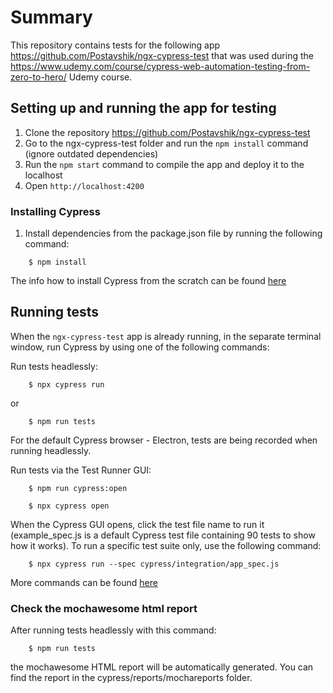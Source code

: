 # Summary

This repository contains tests for the following app https://github.com/Postavshik/ngx-cypress-test that was used during the https://www.udemy.com/course/cypress-web-automation-testing-from-zero-to-hero/ Udemy course.

## Setting up and running the app for testing

1. Clone the repository https://github.com/Postavshik/ngx-cypress-test
2. Go to the ngx-cypress-test folder and run the `npm install` command (ignore outdated dependencies)
3. Run the `npm start` command to compile the app and deploy it to the localhost
4. Open `http://localhost:4200` 

### Installing Cypress

1. Install dependencies from the package.json file by running the following command:
```
    $ npm install
```

The info how to install Cypress from the scratch can be found [here](https://docs.cypress.io/guides/getting-started/installing-cypress.html#)

## Running tests

When the `ngx-cypress-test` app is already running, in the separate terminal window, run Cypress by using one of the following commands:

Run tests headlessly:

```
    $ npx cypress run
```
or
```
    $ npm run tests
```

For the default Cypress browser - Electron, tests are being recorded when running headlessly.


Run tests via the Test Runner GUI:

```
    $ npm run cypress:open 
```
```
    $ npx cypress open
```

When the Cypress GUI opens, click the test file name to run it (example_spec.js is a default Cypress test file containing 90 tests to show how it works). 
To run a specific test suite only, use the following command: 

```
    $ npx cypress run --spec cypress/integration/app_spec.js

```
More commands can be found [here](https://docs.cypress.io/guides/guides/command-line.html#)

### Check the mochawesome html report

After running tests headlessly with this command:
```
    $ npm run tests
```
the mochawesome HTML report will be automatically generated. You can find the report in the cypress/reports/mochareports folder.

